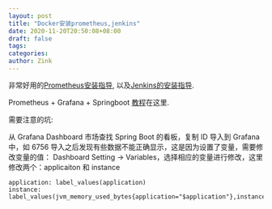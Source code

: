 ```yaml
---
layout: post
title: "Docker安装prometheus,jenkins"
date: 2020-11-20T20:50:08+08:00
draft: false
tags: 
categories:
author: Zink
---
```

非常好用的[Prometheus安装指导](https://www.cnblogs.com/xiao987334176/p/9930517.html), 以及[Jenkins的安装指导](https://www.cnblogs.com/nhdlb/p/12576273.html).

Prometheus + Grafana + Springboot [教程](https://www.cnblogs.com/larrydpk/p/12563497.html)在这里.

需要注意的坑: 

从 Grafana Dashboard 市场查找 Spring Boot 的看板，复制 ID 导入到 Grafana 中，如 6756
导入之后发现有些数据不能正确显示，这是因为设置了变量，需要修改变量的值：
Dashboard Setting -> Variables，选择相应的变量进行修改，这里修改两个：applicaiton 和 instance
```
application: label_values(application)
instance: label_values(jvm_memory_used_bytes{application="$application"},instance)
```
